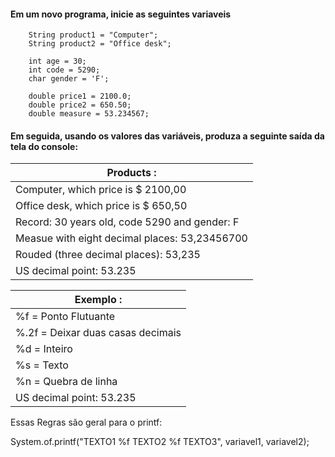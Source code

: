 #### Em um novo programa, inicie as seguintes variaveis

        String product1 = "Computer";
        String product2 = "Office desk";

        int age = 30;
        int code = 5290;
        char gender = 'F';

        double price1 = 2100.0;
        double price2 = 650.50;
        double measure = 53.234567;

#### Em seguida, usando os valores das variáveis, produza a seguinte saída da tela do console:

| Products : | 
|---------------|
|  Computer, which price is $ 2100,00 |
|  Office desk, which price is $ 650,50 |
|  Record: 30 years old, code 5290 and gender: F  |
| Measue with eight decimal places: 53,23456700 |
| Rouded (three decimal places): 53,235 |
| US decimal point: 53.235 |

| Exemplo : | 
|---------------|
|  %f = Ponto Flutuante |
|  %.2f = Deixar duas casas decimais |
|  %d = Inteiro  |
| %s = Texto |
| %n = Quebra de linha |
| US decimal point: 53.235 |

Essas Regras são geral para o printf:

System.of.printf("TEXTO1 %f TEXTO2 %f TEXTO3", variavel1, variavel2);




